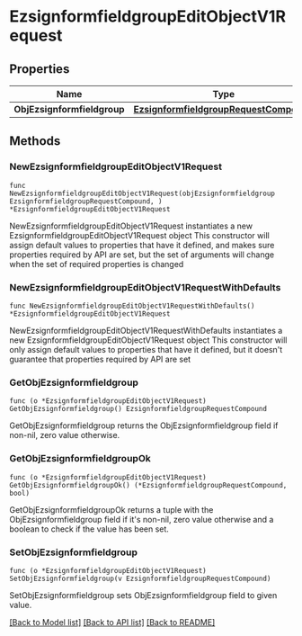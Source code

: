# EzsignformfieldgroupEditObjectV1Request

## Properties

Name | Type | Description | Notes
------------ | ------------- | ------------- | -------------
**ObjEzsignformfieldgroup** | [**EzsignformfieldgroupRequestCompound**](EzsignformfieldgroupRequestCompound.md) |  | 

## Methods

### NewEzsignformfieldgroupEditObjectV1Request

`func NewEzsignformfieldgroupEditObjectV1Request(objEzsignformfieldgroup EzsignformfieldgroupRequestCompound, ) *EzsignformfieldgroupEditObjectV1Request`

NewEzsignformfieldgroupEditObjectV1Request instantiates a new EzsignformfieldgroupEditObjectV1Request object
This constructor will assign default values to properties that have it defined,
and makes sure properties required by API are set, but the set of arguments
will change when the set of required properties is changed

### NewEzsignformfieldgroupEditObjectV1RequestWithDefaults

`func NewEzsignformfieldgroupEditObjectV1RequestWithDefaults() *EzsignformfieldgroupEditObjectV1Request`

NewEzsignformfieldgroupEditObjectV1RequestWithDefaults instantiates a new EzsignformfieldgroupEditObjectV1Request object
This constructor will only assign default values to properties that have it defined,
but it doesn't guarantee that properties required by API are set

### GetObjEzsignformfieldgroup

`func (o *EzsignformfieldgroupEditObjectV1Request) GetObjEzsignformfieldgroup() EzsignformfieldgroupRequestCompound`

GetObjEzsignformfieldgroup returns the ObjEzsignformfieldgroup field if non-nil, zero value otherwise.

### GetObjEzsignformfieldgroupOk

`func (o *EzsignformfieldgroupEditObjectV1Request) GetObjEzsignformfieldgroupOk() (*EzsignformfieldgroupRequestCompound, bool)`

GetObjEzsignformfieldgroupOk returns a tuple with the ObjEzsignformfieldgroup field if it's non-nil, zero value otherwise
and a boolean to check if the value has been set.

### SetObjEzsignformfieldgroup

`func (o *EzsignformfieldgroupEditObjectV1Request) SetObjEzsignformfieldgroup(v EzsignformfieldgroupRequestCompound)`

SetObjEzsignformfieldgroup sets ObjEzsignformfieldgroup field to given value.



[[Back to Model list]](../README.md#documentation-for-models) [[Back to API list]](../README.md#documentation-for-api-endpoints) [[Back to README]](../README.md)


